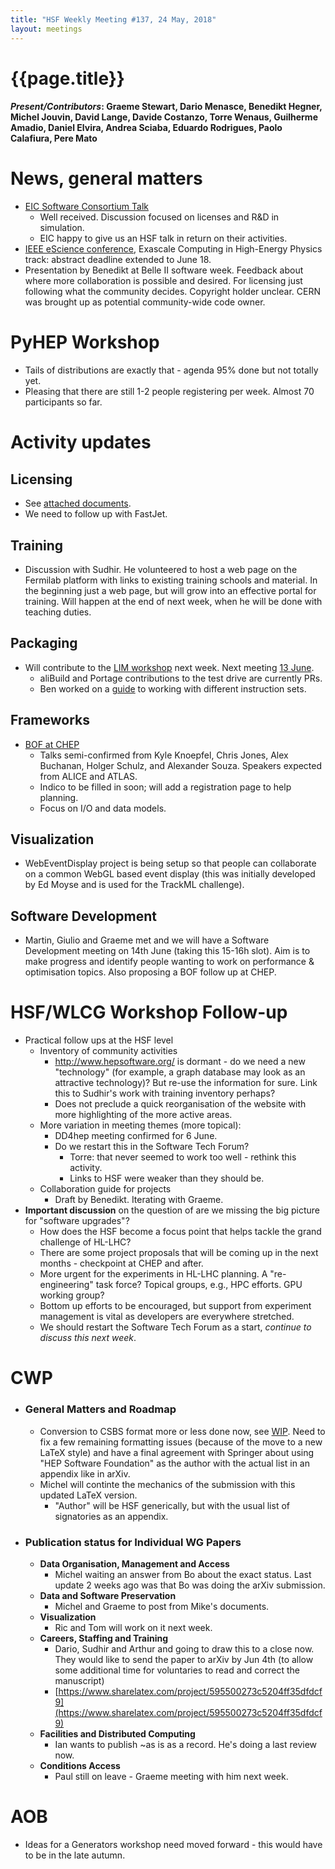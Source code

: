 ```yaml
---
title: "HSF Weekly Meeting #137, 24 May, 2018"
layout: meetings
---
```


# {{page.title}}

#### _Present/Contributors_: Graeme Stewart, Dario Menasce, Benedikt Hegner, Michel Jouvin, David Lange, Davide Costanzo, Torre Wenaus, Guilherme Amadio, Daniel Elvira, Andrea Sciaba, Eduardo Rodrigues, Paolo Calafiura, Pere Mato

# News, general matters

- [EIC Software Consortium Talk](https://www.jlab.org/indico/event/264/other-view?view=standard)
  - Well received. Discussion focused on licenses and R&D in simulation.
  - EIC happy to give us an HSF talk in return on their activities.
- [IEEE eScience conference](https://www.escience2018.com/), Exascale Computing
  in High-Energy Physics track: abstract deadline extended to June 18.
- Presentation by Benedikt at Belle II software week. Feedback about where more
  collaboration is possible and desired. For licensing just following what the
  community decides. Copyright holder unclear. CERN was brought up as potential
  community-wide code owner.

# PyHEP Workshop

- Tails of distributions are exactly that - agenda 95% done but not totally yet.
- Pleasing that there are still 1-2 people registering per week. Almost 70
  participants so far.

# Activity updates

## Licensing

- See [attached documents](https://indico.cern.ch/event/722019/).
- We need to follow up with FastJet.

## Training

- Discussion with Sudhir. He volunteered to host a web page on the Fermilab
  platform with links to existing training schools and material. In the
  beginning just a web page, but will grow into an effective portal for
  training. Will happen at the end of next week, when he will be done with
  teaching duties.

## Packaging

- Will contribute to the [LIM workshop](https://indico.cern.ch/event/720948/)
  next week. Next meeting [13 June](https://indico.cern.ch/event/730538/).
  - aliBuild and Portage contributions to the test drive are currently PRs.
  - Ben worked on a
    [guide](https://github.com/HSF/packaging/tree/master/istools) to working
    with different instruction sets.

## Frameworks

- [BOF at CHEP](https://indico.cern.ch/event/727646/)
  - Talks semi-confirmed from Kyle Knoepfel, Chris Jones, Alex Buchanan, Holger
    Schulz, and Alexander Souza. Speakers expected from ALICE and ATLAS.
  - Indico to be filled in soon; will add a registration page to help planning.
  - Focus on I/O and data models.

## Visualization

- WebEventDisplay project is being setup so that people can collaborate on a
  common WebGL based event display (this was initially developed by Ed Moyse and
  is used for the TrackML challenge).

## Software Development

- Martin, Giulio and Graeme met and we will have a Software Development meeting
  on 14th June (taking this 15-16h slot). Aim is to make progress and identify
  people wanting to work on performance & optimisation topics. Also proposing a
  BOF follow up at CHEP.

# HSF/WLCG Workshop Follow-up

- Practical follow ups at the HSF level
  - Inventory of community activities
    - http://www.hepsoftware.org/ is dormant - do we need a new "technology"
      (for example, a graph database may look as an attractive technology)? But
      re-use the information for sure. Link this to Sudhir's work with training
      inventory perhaps?
    - Does not preclude a quick reorganisation of the website with more
      highlighting of the more active areas.
  - More variation in meeting themes (more topical):
    - DD4hep meeting confirmed for 6 June.
    - Do we restart this in the Software Tech Forum?
      - Torre: that never seemed to work too well - rethink this activity.
      - Links to HSF were weaker than they should be.
  - Collaboration guide for projects
    - Draft by Benedikt. Iterating with Graeme.
- **Important discussion** on the question of are we missing the big picture for
  "software upgrades"?
  - How does the HSF become a focus point that helps tackle the grand challenge
    of HL-LHC?
  - There are some project proposals that will be coming up in the next months -
    checkpoint at CHEP and after.
  - More urgent for the experiments in HL-LHC planning. A "re-engineering" task
    force? Topical groups, e.g., HPC efforts. GPU working group?
  - Bottom up efforts to be encouraged, but support from experiment management
    is vital as developers are everywhere stretched.
  - We should restart the Software Tech Forum as a start, _continue to discuss
    this next week_.

# CWP

- ### General Matters and Roadmap
  - Conversion to CSBS format more or less done now, see
    [WIP](https://github.com/HSF/documents/pull/83). Need to fix a few remaining
    formatting issues (because of the move to a new LaTeX style) and have a
    final agreement with Springer about using "HEP Software Foundation" as the
    author with the actual list in an appendix like in arXiv.
  - Michel will continte the mechanics of the submission with this updated LaTeX
    version.
    - "Author" will be HSF generically, but with the usual list of signatories
      as an appendix.
- ### Publication status for Individual WG Papers
  - **Data Organisation, Management and Access**
    - Michel waiting an answer from Bo about the exact status. Last update 2
      weeks ago was that Bo was doing the arXiv submission.
  - **Data and Software Preservation**
    - Michel and Graeme to post from Mike's documents.
  - **Visualization**
    - Ric and Tom will work on it next week.
  - **Careers, Staffing and Training**
    - Dario, Sudhir and Arthur and going to draw this to a close now. They would
      like to send the paper to arXiv by Jun 4th (to allow some additional time
      for voluntaries to read and correct the manuscript)
    - [https://www.sharelatex.com/project/595500273c5204ff35dfdcf9](https://www.sharelatex.com/project/595500273c5204ff35dfdcf9)
  - **Facilities and Distributed Computing**
    - Ian wants to publish \~as is as a record. He's doing a last review now.
  - **Conditions Access**
    - Paul still on leave - Graeme meeting with him next week.

# AOB

- Ideas for a Generators workshop need moved forward - this would have to be in
  the late autumn.
